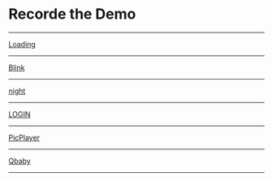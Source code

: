 <h1>Recorde the Demo</h1>
<hr/>
<a  class="anchor" href="http://inkzhou.com/PEANUT/public/loading/index.html">Loading</a>
<hr/>
<a class="anchor" href="http://inkzhou.com/PEANUT/blink.html">Blink</a>
<hr/>
</h1><a class="anchor" href="http://inkzhou.com/PEANUT/public/night/index.html">night</a>
<hr/>
<a class="anchor" href="http://inkzhou.com/PEANUT/public/login/index.html">LOGIN</a>
<hr/>
<a class="anchor" href="http://inkzhou.com/PEANUT/public/picplayer/index.html">PicPlayer</a>
<hr/>
<a class="anchor" href="http://inkzhou.com/PEANUT/public/Qbaby/index.html">Qbaby</a>
<hr/>